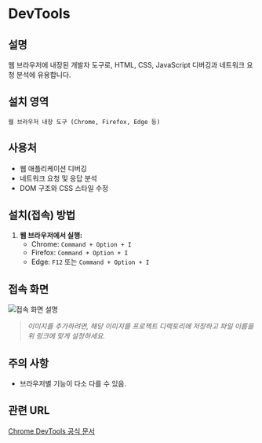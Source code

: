 # DevTools

## 설명
웹 브라우저에 내장된 개발자 도구로, HTML, CSS, JavaScript 디버깅과 네트워크 요청 분석에 유용합니다.

## 설치 영역
`웹 브라우저 내장 도구 (Chrome, Firefox, Edge 등)`

## 사용처
- 웹 애플리케이션 디버깅
- 네트워크 요청 및 응답 분석
- DOM 구조와 CSS 스타일 수정

## 설치(접속) 방법
1. **웹 브라우저에서 실행:**
   - Chrome: `Command + Option + I`
   - Firefox: `Command + Option + I`
   - Edge: `F12` 또는 `Command + Option + I`

## 접속 화면
![접속 화면 설명](devtools.png)

> *이미지를 추가하려면, 해당 이미지를 프로젝트 디렉토리에 저장하고 파일 이름을 위 링크에 맞게 설정하세요.*

## 주의 사항
- 브라우저별 기능이 다소 다를 수 있음.

## 관련 URL
[Chrome DevTools 공식 문서](https://developer.chrome.com/docs/devtools/)
